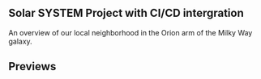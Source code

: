 ## Solar SYSTEM Project with CI/CD intergration

An overview of our local neighborhood in the Orion arm of the Milky Way galaxy.

## Previews


